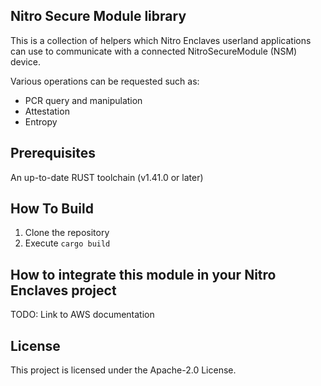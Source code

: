 ## Nitro Secure Module library

This is a collection of helpers which Nitro Enclaves userland
applications can use to communicate with a connected NitroSecureModule (NSM) device.

Various operations can be requested such as:
- PCR query and manipulation
- Attestation
- Entropy

## Prerequisites
An up-to-date RUST toolchain (v1.41.0 or later)

## How To Build
1. Clone the repository
2. Execute `cargo build`

## How to integrate this module in your Nitro Enclaves project
TODO: Link to AWS documentation

## License

This project is licensed under the Apache-2.0 License.

